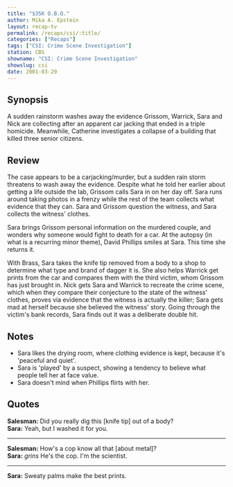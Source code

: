 ```yaml
---
title: "$35K O.B.O."
author: Mika A. Epstein
layout: recap-tv
permalink: /recaps/csi/:title/
categories: ["Recaps"]
tags: ["CSI: Crime Scene Investigation"]
station: CBS
showname: "CSI: Crime Scene Investigation"
showslug: csi
date: 2001-03-29 
---
```


## Synopsis

A sudden rainstorm washes away the evidence Grissom, Warrick, Sara and Nick are collecting after an apparent car jacking that ended in a triple homicide. Meanwhile, Catherine investigates a collapse of a building that killed three senior citizens.

## Review

The case appears to be a carjacking/murder, but a sudden rain storm threatens to wash away the evidence. Despite what he told her earlier about getting a life outside the lab, Grissom calls Sara in on her day off. Sara runs around taking photos in a frenzy while the rest of the team collects what evidence that they can. Sara and Grissom question the witness, and Sara collects the witness' clothes.

Sara brings Grissom personal information on the murdered couple, and wonders why someone would fight to death for a car. At the autopsy (in what is a recurring minor theme), David Phillips smiles at Sara. This time she returns it.

With Brass, Sara takes the knife tip removed from a body to a shop to determine what type and brand of dagger it is. She also helps Warrick get prints from the car and compares them with the third victim, whom Grissom has just brought in. Nick gets Sara and Warrick to recreate the crime scene, which when they compare their conjecture to the state of the witness' clothes, proves via evidence that the witness is actually the killer; Sara gets mad at herself because she believed the witness' story. Going through the victim's bank records, Sara finds out it was a deliberate double hit.

## Notes

* Sara likes the drying room, where clothing evidence is kept, because it's 'peaceful and quiet'.  
* Sara is 'played' by a suspect, showing a tendency to believe what people tell her at face value.  
* Sara doesn't mind when Phillips flirts with her.

## Quotes

**Salesman:** Did you really dig this [knife tip] out of a body?  
**Sara:** Yeah, but I washed it for you.  

- - -

**Salesman:** How's a cop know all that [about metal]?   
**Sara:** _grins_ He's the cop. I'm the scientist.  

- - -

**Sara:** Sweaty palms make the best prints.
